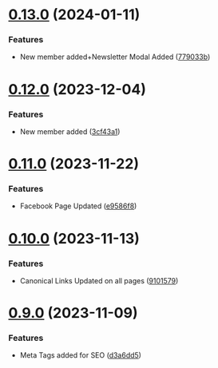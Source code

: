 # [0.13.0](https://github.com/Prathamesh-Shanbhag/Thrive-Physiotherapy/compare/v0.12.0...v0.13.0) (2024-01-11)


### Features

* New member added+Newsletter Modal Added ([779033b](https://github.com/Prathamesh-Shanbhag/Thrive-Physiotherapy/commit/779033bb9e81b501d2e0738c9ffafd85f86d9ebc))



# [0.12.0](https://github.com/Prathamesh-Shanbhag/Thrive-Physiotherapy/compare/v0.11.0...v0.12.0) (2023-12-04)


### Features

* New member added ([3cf43a1](https://github.com/Prathamesh-Shanbhag/Thrive-Physiotherapy/commit/3cf43a1a8b0be2a51f9637bc101de41744fc9957))



# [0.11.0](https://github.com/Prathamesh-Shanbhag/Thrive-Physiotherapy/compare/v0.10.0...v0.11.0) (2023-11-22)


### Features

* Facebook Page Updated ([e9586f8](https://github.com/Prathamesh-Shanbhag/Thrive-Physiotherapy/commit/e9586f871852b2e4910739252c0d951fe055fab9))



# [0.10.0](https://github.com/Prathamesh-Shanbhag/Thrive-Physiotherapy/compare/v0.9.0...v0.10.0) (2023-11-13)


### Features

* Canonical Links Updated on all pages ([9101579](https://github.com/Prathamesh-Shanbhag/Thrive-Physiotherapy/commit/9101579704ff75ff12a8956dfdfc2342d4de6a33))



# [0.9.0](https://github.com/Prathamesh-Shanbhag/Thrive-Physiotherapy/compare/v0.8.0...v0.9.0) (2023-11-09)


### Features

* Meta Tags added for SEO ([d3a6dd5](https://github.com/Prathamesh-Shanbhag/Thrive-Physiotherapy/commit/d3a6dd581beb20150701e2945b751ce06b90116c))



